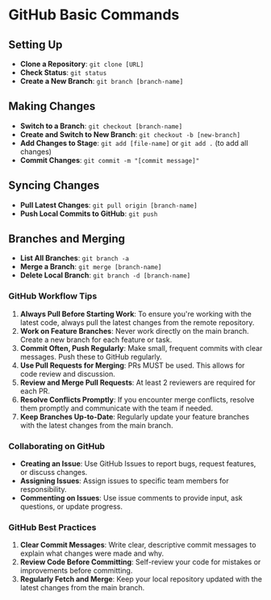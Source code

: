 # GitHub Basic Commands

## Setting Up

- **Clone a Repository**: `git clone [URL]`
- **Check Status**: `git status`
- **Create a New Branch**: `git branch [branch-name]`

## Making Changes

- **Switch to a Branch**: `git checkout [branch-name]`
- **Create and Switch to New Branch**: `git checkout -b [new-branch]`
- **Add Changes to Stage**: `git add [file-name]` or `git add .` (to add all changes)
- **Commit Changes**: `git commit -m "[commit message]"`

## Syncing Changes

- **Pull Latest Changes**: `git pull origin [branch-name]`
- **Push Local Commits to GitHub**: `git push`

## Branches and Merging

- **List All Branches**: `git branch -a`
- **Merge a Branch**: `git merge [branch-name]`
- **Delete Local Branch**: `git branch -d [branch-name]`

### GitHub Workflow Tips

1. **Always Pull Before Starting Work**: To ensure you're working with the latest code, always pull the latest changes from the remote repository.
2. **Work on Feature Branches**: Never work directly on the main branch. Create a new branch for each feature or task.
3. **Commit Often, Push Regularly**: Make small, frequent commits with clear messages. Push these to GitHub regularly.
4. **Use Pull Requests for Merging**: PRs MUST be used. This allows for code review and discussion.
5. **Review and Merge Pull Requests**: At least 2 reviewers are required for each PR.
6. **Resolve Conflicts Promptly**: If you encounter merge conflicts, resolve them promptly and communicate with the team if needed.
7. **Keep Branches Up-to-Date**: Regularly update your feature branches with the latest changes from the main branch.

### Collaborating on GitHub

- **Creating an Issue**: Use GitHub Issues to report bugs, request features, or discuss changes.
- **Assigning Issues**: Assign issues to specific team members for responsibility.
- **Commenting on Issues**: Use issue comments to provide input, ask questions, or update progress.

### GitHub Best Practices

1. **Clear Commit Messages**: Write clear, descriptive commit messages to explain what changes were made and why.
2. **Review Code Before Committing**: Self-review your code for mistakes or improvements before committing.
3. **Regularly Fetch and Merge**: Keep your local repository updated with the latest changes from the main branch.
